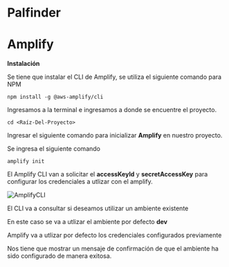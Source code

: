 # Palfinder

# Amplify 

**Instalación**

Se tiene que instalar el CLI de Amplify, se utiliza el siguiente comando para NPM

```
npm install -g @aws-amplify/cli
```

Ingresamos a la terminal e ingresamos a donde se encuentre el proyecto.

```
cd <Raíz-Del-Proyecto>
```

Ingresar el siguiente comando para inicializar **Amplify** en nuestro proyecto.

Se ingresa el siguiente comando  

```
amplify init
```

El Amplify CLI van a solicitar el  **accessKeyId** y **secretAccessKey** para configurar los credenciales a utlizar con el amplify.

![AmplifyCLI](https://miro.medium.com/max/2400/1*Cm0_40ttTgSylVDCBEKLkw.png)

El CLI va a consultar si deseamos utilizar un ambiente existente

En este caso se va a utlizar el ambiente por defecto **dev**

Amplify va a utlizar por defecto los credenciales configurados previamente

Nos tiene que mostrar un mensaje de confirmación de que el ambiente ha sido configurado de manera exitosa.

